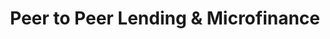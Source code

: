---
title:      Peer to Peer Lending & Microfinance
caption:    Providing Alternative Financial Services<br/>To build small business throughout China <br/>
image:      images/taxi.jpg
thumb:      images/taxi.jpg
transition: fade
speed:      300
sort:       2
---